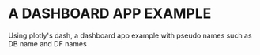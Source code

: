 # A DASHBOARD APP EXAMPLE
Using plotly's dash, a dashboard app example with pseudo names such as DB name and DF names
